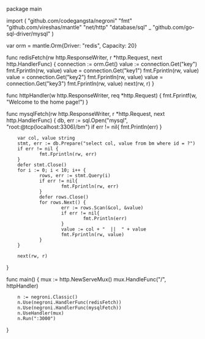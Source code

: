 package main

import (
        "github.com/codegangsta/negroni"
        "fmt"
        "github.com/vireshas/mantle"
        "net/http"
        "database/sql"
        _ "github.com/go-sql-driver/mysql"
)

var orm = mantle.Orm{Driver: "redis", Capacity: 20}

func redisFetch(rw http.ResponseWriter, r *http.Request, next http.HandlerFunc) {
        connection := orm.Get()
        value := connection.Get("key")
        fmt.Fprintln(rw, value)
        value = connection.Get("key1")
        fmt.Fprintln(rw, value)
        value = connection.Get("key2")
        fmt.Fprintln(rw, value)
        value = connection.Get("key3")
        fmt.Fprintln(rw, value)
        next(rw, r)
}

func httpHandler(w http.ResponseWriter, req *http.Request) {
        fmt.Fprintf(w, "Welcome to the home page!")
}

func mysqlFetch(rw http.ResponseWriter, r *http.Request, next http.HandlerFunc) {
        db, err := sql.Open("mysql", "root:@tcp(localhost:3306)/bm")
        if err != nil{
                fmt.Println(err)
        }

        var col, value string
        stmt, err := db.Prepare("select col, value from bm where id = ?")
        if err != nil {
                fmt.Fprintln(rw, err)
        }
        defer stmt.Close()
        for i := 0; i < 10; i++ {
                rows, err := stmt.Query(i)
                if err != nil{
                        fmt.Fprintln(rw, err)
                }
                defer rows.Close()
                for rows.Next() {
                        err := rows.Scan(&col, &value)
                        if err != nil{
                                fmt.Println(err)
                        }
                        value := col + "  ||  " + value
                        fmt.Fprintln(rw, value)
                }
        }

        next(rw, r)
}

func main() {
        mux := http.NewServeMux()
        mux.HandleFunc("/", httpHandler)

        n := negroni.Classic()
        n.Use(negroni.HandlerFunc(redisFetch))
        n.Use(negroni.HandlerFunc(mysqlFetch))
        n.UseHandler(mux)
        n.Run(":3000")
}
